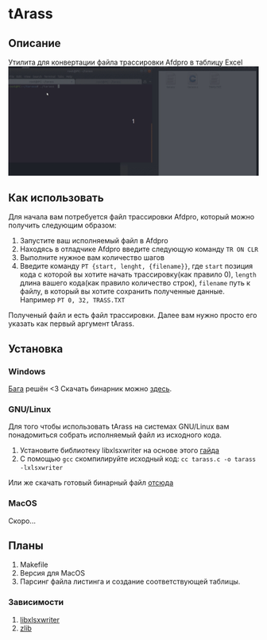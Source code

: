 # tArass
## Описание
Утилита для конвертации файла трассировки Afdpro в таблицу Excel
![tArass showdown](/assets/taras.gif "tArass showdown")
## Как использовать
Для начала вам потребуется файл трассировки Afdpro, который можно получить следующим образом:
1. Запустите ваш исполняемый файл в Afdpro
2. Находясь в отладчике Afdpro введите следующую команду `TR ON CLR`
3. Выполните нужное вам количество шагов
4. Введите команду `PT {start, lenght, {filename}}`, где `start` позиция кода с которой вы хотите начать трассировку(как правило 0), `length` длина вашего кода(как правило количество строк), `filename` путь к файлу, в который вы хотите сохранить полученные данные. Например `PT 0, 32, TRASS.TXT`

Полученый файл и есть файл трассировки. Далее вам нужно просто его указать как первый аргумент tArass. 
## Установка
### Windows
[Бага](https://github.com/jmcnamara/libxlsxwriter/issues/255) решён <3
Скачать бинарник можно [здесь](https://drive.google.com/file/d/16tQguszhfROxBM800INEaX_k48RkHxgF/view?usp=sharing).
### GNU/Linux
Для того чтобы использовать tArass на системах GNU/Linux вам понадомиться собрать исполняемый файл из исходного кода.
1. Установите библиотеку libxlsxwriter на основе этого [гайда](https://libxlsxwriter.github.io/getting_started.html#gsg_quick_start)
2. С помощью `gcc` скомпилируйте исходный код: `cc tarass.c -o tarass -lxlsxwriter`

Или же скачать готовый бинарный файл [отсюда](https://drive.google.com/open?id=1hCn9LhWEFUkKGM7zfs0Zsrv3trkyr9Yk)
### MacOS
Скоро...
## Планы
1. Makefile
2. Версия для MacOS
3. Парсинг файла листинга и создание соответствующей таблицы.
### Зависимости
1. [libxlsxwriter](https://github.com/jmcnamara/libxlsxwriter)
2. [zlib](https://github.com/madler/zlib)
